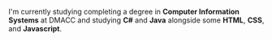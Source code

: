 I'm currently studying completing a degree in **Computer Information Systems** at DMACC and studying **C#** and **Java** alongside some **HTML**, **CSS**, and **Javascript**. 
